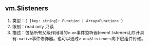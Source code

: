 
## vm.$listeners
1. 类型：`{ [key: string]: Function | Array<Function> }`
2. 限制：read only 只读
3. 描述：包括所有父级作用域的`v-on`事件监听器(event listeners),除开具有`.native`事件修饰器。也可以通过`v-on=$listeners`向下层组件传递。